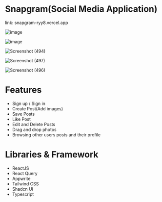 # Snapgram(Social Media Application)

link: snapgram-ryy8.vercel.app

![image](https://github.com/AnkitaSingh2000/Snapgram-Social-Media-Application-/assets/89559467/8768b773-dfa8-4501-9edc-0ad2318d5f86)

![image](https://github.com/AnkitaSingh2000/Snapgram-Social-Media-Application-/assets/89559467/f47f54fd-6a65-4298-b25c-0ab59fccf7d8)

![Screenshot (494)](https://github.com/AnkitaSingh2000/Snapgram-Social-Media-Application-/assets/89559467/8d372bb3-357b-43b0-8442-a2a2b3265e49)

![Screenshot (497)](https://github.com/AnkitaSingh2000/Snapgram-Social-Media-Application-/assets/89559467/282638b1-daf1-45b8-907f-691ea96bb387)

![Screenshot (496)](https://github.com/AnkitaSingh2000/Snapgram-Social-Media-Application-/assets/89559467/084667ea-9889-4eed-a4ee-46c56971a67d)


# Features
- Sign up / Sign in
- Create Post(Add images)
- Save Posts
- Like Post
- Edit and Delete Posts
- Drag and drop photos
- Browsing other users posts and their profile

# Libraries & Framework
- ReactJS
- React Query
- Appwrite
- Tailwind CSS
- Shadcn Ui
- Typescript
